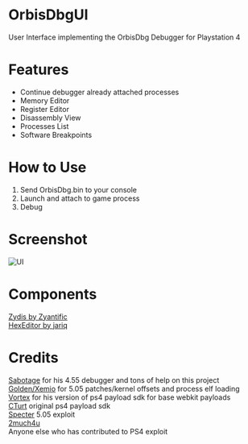 # OrbisDbgUI
User Interface implementing the OrbisDbg Debugger for Playstation 4

# Features
- Continue debugger already attached processes
- Memory Editor
- Register Editor
- Disassembly View
- Processes List
- Software Breakpoints

# How to Use
1. Send OrbisDbg.bin to your console
2. Launch and attach to game process
3. Debug

# Screenshot
![UI](https://i.imgur.com/jrmmfqB.png)

# Components
[Zydis by Zyantific](https://github.com/zyantific/zydis)<br>
[HexEditor by jariq](https://github.com/Pkcs11Admin/Be.HexEditor)

# Credits
[Sabotage](https://github.com/egatobaS) for his 4.55 debugger and tons of help on this project<br>
[Golden/Xemio](https://github.com/xemio) for 5.05 patches/kernel offsets and process elf loading<br>
[Vortex](https://github.com/xvortex) for his version of ps4 payload sdk for base webkit payloads<br>
[CTurt](https://github.com/CTurt) original ps4 payload sdk<br>
[Specter](https://github.com/Cryptogenic) 5.05 exploit<br>
[2much4u](https://github.com/2much4u)<br>
Anyone else who has contributed to PS4 exploit<br>
